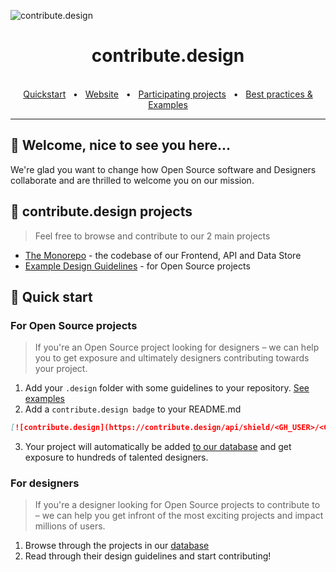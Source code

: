 ![contribute.design](https://imgur.com/cY1zq5K.png)

<div align="center">
  <h1>contribute.design</h1>
  <br />
  <a href="#-quick-start">Quickstart</a>
  <span>&nbsp;&nbsp;•&nbsp;&nbsp;</span>
  <a href="https://contribute.design" target="_blank">Website</a>
  <span>&nbsp;&nbsp;•&nbsp;&nbsp;</span>
  <a href="https://contribute.design/projects" target="_blank">Participating projects</a>
  <span>&nbsp;&nbsp;•&nbsp;&nbsp;</span>
  <a href="https://github.com/contribute-design/examples">Best practices & Examples</a>
  <br />
  <hr />
</div>

## 👋 Welcome, nice to see you here... 

We're glad you want to change how Open Source software and Designers collaborate and are thrilled to welcome you on our mission.

## 🌟 contribute.design projects

> Feel free to browse and contribute to our 2 main projects

* [The Monorepo](https://github.com/contribute-design/contribute.design) - the codebase of our Frontend, API and Data Store
* [Example Design Guidelines](https://github.com/contribute-design/examples) - for Open Source projects

## 🚀 Quick start

### For Open Source projects

> If you're an Open Source project looking for designers – we can help you to get exposure and ultimately designers contributing towards your project.

1. Add your `.design` folder with some guidelines to your repository. [See examples](https://github.com/contribute-design/examples)
2. Add a `contribute.design badge` to your README.md

```md
[![contribute.design](https://contribute.design/api/shield/<GH_USER>/<GH_PROJECT>)](https://contribute.design/<GH_USER>/<GH_PROJECT>)
```

3. Your project will automatically be added [to our database](https://contribute.design/projects) and get exposure to hundreds of talented designers.

### For designers

> If you're a designer looking for Open Source projects to contribute to – we can help you get infront of the most exciting projects and impact millions of users.

1. Browse through the projects in our [database](https://contribute.design/projects)
2. Read through their design guidelines and start contributing!
